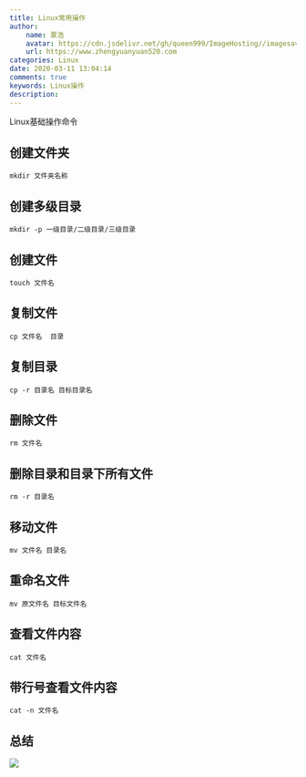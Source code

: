 ```yaml
---
title: Linux常用操作
author:
	name: 覃浩
	avatar: https://cdn.jsdelivr.net/gh/queen999/ImageHosting//imagesavatar.jpg
	url: https://www.zhengyuanyuan520.com
categories: Linux
date: 2020-03-11 13:04:14
comments: true
keywords: Linux操作
description: 
---
```


Linux基础操作命令

<!-- more -->

## 创建文件夹

```shell
mkdir 文件夹名称
```

## 创建多级目录

```shell
mkdir -p 一级目录/二级目录/三级目录
```

## 创建文件

```shell
touch 文件名
```

## 复制文件

```shell
cp 文件名  目录
```

## 复制目录

```shell
cp -r 目录名 目标目录名
```

## 删除文件

```shell
rm 文件名
```

## 删除目录和目录下所有文件

```shell
rm -r 目录名
```

## 移动文件

```shell
mv 文件名 目录名
```

## 重命名文件

```shell
mv 原文件名	目标文件名
```

## 查看文件内容

```shell
cat 文件名
```

## 带行号查看文件内容

```shell
cat -n 文件名
```

## 总结

![](https://cdn.jsdelivr.net/gh/queen999/ImageHosting//imagesLinux常用操作.png)